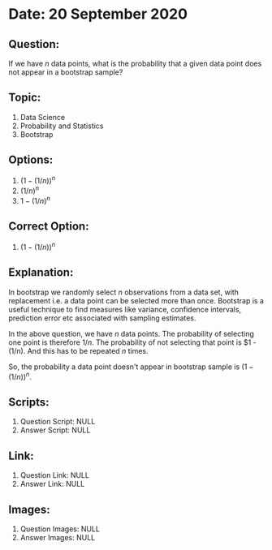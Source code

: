 # Date: 20 September 2020

## Question:
If we have $n$ data points, what is the probability that a given data point does not appear in a bootstrap sample?

## Topic:
1. Data Science
2. Probability and Statistics
3. Bootstrap

## Options:
1. $(1 - (1/n))^n$
2. $(1/n)^n$
3. $1 - (1/n)^n$

## Correct Option:
1. $(1 - (1/n))^n$

## Explanation:
In bootstrap we randomly select $n$ observations from a data set, with replacement i.e. a data point can be selected more than once. Bootstrap is a useful technique to find measures like variance, confidence intervals, prediction error etc associated with sampling estimates. 

In the above question, we have $n$ data points. The probability of selecting one point is therefore $1/n$. The probability of not selecting that point is $1 - (1/n). And this has to be repeated $n$ times. 

So, the probability a data point doesn't appear in bootstrap sample is $(1 - (1/n))^n$.

## Scripts:
1. Question Script: NULL
2. Answer Script: NULL

## Link:
1. Question Link: NULL
2. Answer Link: NULL

## Images:
1. Question Images: NULL
2. Answer Images: NULL
